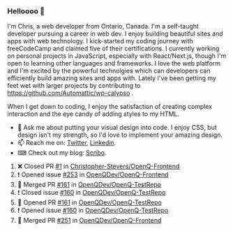 ### Helloooo 👋

I'm Chris, a web developer from Ontario, Canada. I'm a self-taught developer pursuing a career in web dev. I enjoy building beautiful sites and apps with web technology.
I kick-started my coding journey with freeCodeCamp and claimed five of their certifications.  I currently working on personal projects in JavaScript, especially with React/Next.js, though I'm open to learning other languages and frameworks. I love the web platform and I'm excited by the powerful technolgies which can developers can efficiently build amazing sites and apps with. Lately I've been getting my feet wet with larger projects by contributing to https://github.com/Automattic/wp-calypso .

When I get down to coding, I enjoy the satisfaction of creating complex interaction and the eye candy of adding styles to my HTML. 

- 💬 Ask me about putting your visual design into code. I enjoy CSS, but design isn't my strength, so I'd love to implement your amazing design.
- 📫 Reach me on: [Twitter](https://twitter.com/Christo28120856), [Linkedin](https://www.linkedin.com/in/christopher-stevers-07b9a5204/).
- ⌨ Check out my blog: [Scribo](https://christopherstevers.cf).
<!--
**Christopher-Stevers/Christopher-Stevers** is a ✨ _special_ ✨ repository because its `README.md` (this file) appears on your GitHub profile.

Here are some ideas to get you started:

- 🔭 I’m currently working on ...
- 🌱 I’m currently learning ...
- 👯 I’m looking to collaborate on ...
- 🤔 I’m looking for help with ...
- 😄 Pronouns: ...
- ⚡ Fun fact: ...
-->

<!--START_SECTION:activity-->
1. ❌ Closed PR [#1](https://github.com/Christopher-Stevers/OpenQ-Frontend/pull/1) in [Christopher-Stevers/OpenQ-Frontend](https://github.com/Christopher-Stevers/OpenQ-Frontend)
2. ❗️ Opened issue [#253](https://github.com/OpenQDev/OpenQ-Frontend/issues/253) in [OpenQDev/OpenQ-Frontend](https://github.com/OpenQDev/OpenQ-Frontend)
3. 🎉 Merged PR [#161](https://github.com/OpenQDev/OpenQ-TestRepo/pull/161) in [OpenQDev/OpenQ-TestRepo](https://github.com/OpenQDev/OpenQ-TestRepo)
4. ❗️ Closed issue [#160](https://github.com/OpenQDev/OpenQ-TestRepo/issues/160) in [OpenQDev/OpenQ-TestRepo](https://github.com/OpenQDev/OpenQ-TestRepo)
5. 💪 Opened PR [#161](https://github.com/OpenQDev/OpenQ-TestRepo/pull/161) in [OpenQDev/OpenQ-TestRepo](https://github.com/OpenQDev/OpenQ-TestRepo)
6. ❗️ Opened issue [#160](https://github.com/OpenQDev/OpenQ-TestRepo/issues/160) in [OpenQDev/OpenQ-TestRepo](https://github.com/OpenQDev/OpenQ-TestRepo)
7. 🎉 Merged PR [#251](https://github.com/OpenQDev/OpenQ-Frontend/pull/251) in [OpenQDev/OpenQ-Frontend](https://github.com/OpenQDev/OpenQ-Frontend)
<!--END_SECTION:activity-->
